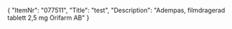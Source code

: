 {
  "ItemNr": "077511",
  "Title": "test",
  "Description": "Adempas, filmdragerad tablett 2,5 mg Orifarm AB"
}